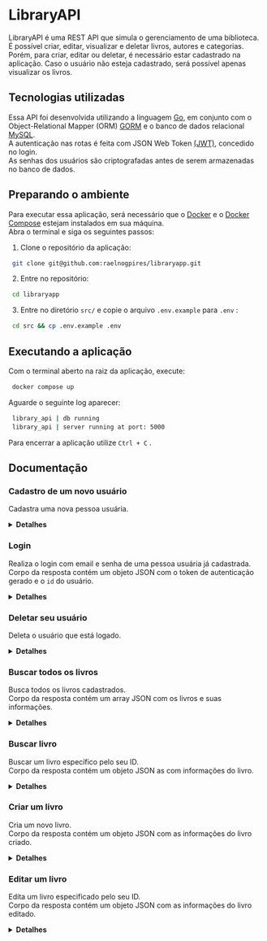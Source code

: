# LibraryAPI

LibraryAPI é uma REST API que simula o gerenciamento de uma biblioteca. É possível criar, editar, visualizar e deletar livros, autores e categorias. Porém, para criar, editar ou deletar, é necessário estar cadastrado na aplicação. Caso o usuário não esteja cadastrado, será possível apenas visualizar os livros.

## Tecnologias utilizadas
Essa API foi desenvolvida utilizando a linguagem [Go](https://go.dev/), em conjunto com o Object-Relational Mapper (ORM) [GORM](https://gorm.io/) e o banco de dados relacional [MySQL](https://www.mysql.com/).  
A autenticação nas rotas é feita com JSON Web Token [(JWT)](https://jwt.io/), concedido no login.  
As senhas dos usuários são criptografadas antes de serem armazenadas no banco de dados.

## Preparando o ambiente
Para executar essa aplicação, será necessário que o [Docker](https://docs.docker.com/engine/install/) e o [Docker Compose](https://docs.docker.com/compose/install/) estejam instalados em sua máquina.  
Abra o terminal e siga os seguintes passos:

1. Clone o repositório da aplicação:
```sh
 git clone git@github.com:raelnogpires/libraryapp.git
```
2. Entre no repositório:
```sh
 cd libraryapp
```
3. Entre no diretório `src/` e copie o arquivo `.env.example` para `.env` :
```sh
 cd src && cp .env.example .env
```

## Executando a aplicação
Com o terminal aberto na raiz da aplicação, execute:
```sh
 docker compose up
```
Aguarde o seguinte log aparecer:
```sh
 library_api | db running
 library_api | server running at port: 5000
```
Para encerrar a aplicação utilize `Ctrl + C` .

## Documentação

### Cadastro de um novo usuário
Cadastra uma nova pessoa usuária.  

<details>
  <summary><strong>Detalhes</strong></summary>

#### URL
```sh
 POST http://localhost:5000/api/v1/register
```

#### Parâmetros

##### Body
| **Parâmetro** | **Tipo** | **Descrição**                                         |
|:--------------|:---------|:------------------------------------------------------|
| username      | string   | Nome/apelido de usuário. **Obrigatório**.             |
| email         | string   | Email no formato "user@library.com". **Obrigatório**. |
| password      | string   | Senha do usuário. **Obrigatório**.                    |

#### Códigos de status da resposta
| **Código** | **Descrição**                      |
|:-----------|:-----------------------------------|
| 201        | user registered with success       |
| 400        | invalid request body               |
| 400        | email already registered           |

#### Exemplo
Requisição:
```json
 {
   "username": "reader",
   "email": "ilovebooks@lispector.com",
   "password": "1d5as15d"
 }
```

Resposta:
```json
 {
   "message": "user registered with success",
 }
```

</details>

### Login
Realiza o login com email e senha de uma pessoa usuária já cadastrada.  
Corpo da resposta contém um objeto JSON com o token de autenticação gerado e o `id` do usuário.

<details>
  <summary><strong>Detalhes</strong></summary>

#### URL
```sh
 POST http://localhost:5000/api/v1/login
```

#### Parâmetros

##### Body
| **Parâmetro** | **Tipo** | **Descrição**                                         |
|:--------------|:---------|:------------------------------------------------------|
| email         | string   | Email da pessoa usuária. **Obrigatório**.             |
| password      | string   | Senha da pessoa usuária. **Obrigatório**.             |

#### Códigos de status da resposta
| **Código** | **Descrição**                      |
|:-----------|:-----------------------------------|
| 200        | token generated with success       |
| 400        | invalid credentials                |
| 404        | user not found                     |

#### Exemplo
Requisição:
```json
 {
   "email": "ilovebooks@lispector.com",
   "password": "1d5as15d"
 }
```

Resposta:
```json
 {
   "token": "eyJhbGciOiJIUzI1NiIsInR5cCI6IkpXVCJ9.eyJzdWIiOjIsImV4cCI6MTY1MzY5MDQ2MCwiaWF0IjoxNjUzNjY4ODYwLCJpc3MiOiJsaWJyYXJ5In0.kp7TQZmRHz-5ENJMa9KZ0mRVg35Xd8sm08WKmX_MFXg",
   "user_id": 1
 }
```

</details>

### Deletar seu usuário
Deleta o usuário que está logado.

<details>
  <summary><strong>Detalhes</strong></summary>

#### URL
```sh
 DELETE http://localhost:5000/api/v1/user/me
```

#### Autorização
Requer token de autenticação no campo `Token` do `Bearer Token` .

#### Parâmetros
Nenhum.

#### Códigos de status da resposta
| **Código** | **Descrição**                      |
|:-----------|:-----------------------------------|
| 204        | user deleted with success          |
| 400        | invalid token                      |
| 404        | token not found                    |
| 404        | user not found                     |

#### Exemplo
Requisição:  
![deleteMe](./readme_utils/deleteMe.png)

</details>

### Buscar todos os livros
Busca todos os livros cadastrados.  
Corpo da resposta contém um array JSON com os livros e suas informações.

<details>
  <summary><strong>Detalhes</strong></summary>

#### URL
```sh
 GET http://localhost:5000/api/v1/books
```

#### Autorização
Requer token de autenticação no campo `Token` do `Bearer Token` .

#### Parâmetros
Nenhum.

#### Campos da resposta
| **Parâmetro** | **Tipo** | **Descrição**                                         |
|:--------------|:---------|:------------------------------------------------------|
| id            | int      | ID do livro.                                          |
| name          | string   | Nome do livro                                         |
| description   | string   | Sinopse do livro.                                     |
| category_id   | int      | ID da categoria que o livro pertence.                 |
| category_name | string   | Nome da categoria que o livro pertence.               |
| author_id     | int      | ID da pessoa autora.                                  |
| author_name   | string   | Nome da pessoa autora.                                |
| img_url       | string   | URL da imagem do livro.                               |

#### Códigos de status da resposta
| **Código** | **Descrição**                      |
|:-----------|:-----------------------------------|
| 200        | books returned with success        |
| 400        | invalid token                      |
| 404        | token not found                    |

#### Exemplo
Requisição:  
![getAllBooks](./readme_utils/getAllBooks.png)

Resposta:
```json
 [
   {
     "id": 1,
     "name": "Sentimento do mundo",
     "description": "O Drummond de Sentimento do mundo oscila entre diversos polos: cidade x interior, atualidade x memórias, eu x mundo. Perfeita depuração dos livros anteriores, este é um verdadeiro marco.",
     "category_id": 6,
     "category_name": "Poesia",
     "author_id": 2,
     "author_name": "Carlos Drummond de Andrade",
     "img_url": "https://images-na.ssl-images-amazon.com/images/I/41Q6T14Y0EL._SX324_BO1,204,203,200_.jpg"
   },
   {
     "id": 2,
     "name": "Crime e Castigo",
     "description": "Crime e Castigo é a obra mais célebre de Fyodor Dostoevsky. Neste livro, Raskólnikov, um jovem estudante, pobre e desesperado, perambula pelas ruas de São Petersburgo até cometer um crime que tentará justificar por uma teoria: grandes homens, como César ou Napoleão, foram assassinos absolvidos pela História.",
     "category_id": 5,
     "category_name": "Literatura Russa",
     "author_id": 4,
     "author_name": "Fyodor Dostoevsky",
     "img_url": "https://images-na.ssl-images-amazon.com/images/I/517DdyXpc5L._SX348_BO1,204,203,200_.jpg"
   },
 ]
```

</details>

### Buscar livro
Buscar um livro específico pelo seu ID.  
Corpo da resposta contém um objeto JSON as com informações do livro.

<details>
  <summary><strong>Detalhes</strong></summary>

#### URL
```sh
 GET http://localhost:5000/api/v1/books/{id}
```

#### Autorização
Requer token de autenticação no campo `Token` do `Bearer Token` .

#### Parâmetros

##### Path
| **Campo** | **Tipo** | **Descrição**              |
|:----------|:---------|:---------------------------|
| id        | int      | ID do livro a ser buscado. |

#### Campos da resposta
| **Parâmetro** | **Tipo** | **Descrição**                                         |
|:--------------|:---------|:------------------------------------------------------|
| id            | int      | ID do livro.                                          |
| name          | string   | Nome do livro                                         |
| description   | string   | Sinopse do livro.                                     |
| category_id   | int      | ID da categoria que o livro pertence.                 |
| category_name | string   | Nome da categoria que o livro pertence.               |
| author_id     | int      | ID da pessoa autora.                                  |
| author_name   | string   | Nome da pessoa autora.                                |
| img_url       | string   | URL da imagem do livro.                               |

#### Códigos de status da resposta
| **Código** | **Descrição**                      |
|:-----------|:-----------------------------------|
| 200        | book returned with success         |
| 400        | invalid token                      |
| 404        | token not found                    |
| 404        | book not found                     |

#### Exemplo

Requisição:  
![getBookById](./readme_utils/getBookById.png)

Resposta:  
```json
 {
   "id": 2,
   "name": "Crime e Castigo",
   "description": "Crime e Castigo é a obra mais célebre de Fyodor Dostoevsky. Neste livro, Raskólnikov, um jovem estudante, pobre e desesperado, perambula pelas ruas de São Petersburgo até cometer um crime que tentará justificar por uma teoria: grandes homens, como César ou Napoleão, foram assassinos absolvidos pela História.",
   "category_id": 5,
   "category_name": "Literatura Russa",
   "author_id": 4,
   "author_name": "Fyodor Dostoevsky",
   "img_url": "https://images-na.ssl-images-amazon.com/images/I/517DdyXpc5L._SX348_BO1,204,203,200_.jpg"
 }
```

</details>

### Criar um livro
Cria um novo livro.  
Corpo da resposta contém um objeto JSON com as informações do livro criado.

<details>
  <summary><strong>Detalhes</strong></summary>

#### URL
```sh
 POST http://localhost:5000/api/v1/books
```

#### Autorização
Requer token de autenticação no campo `Token` do `Bearer Token` .

#### Parâmetros

##### Body
| **Parâmetro** | **Tipo** | **Descrição**                                         |
|:--------------|:---------|:------------------------------------------------------|
| name          | string   | Nome do livro. **Obrigatório**                        |
| description   | string   | Sinopse do livro. **Obrigatório**                     |
| category_id   | int      | ID da categoria que o livro pertence. **Obrigatório** |
| author_id     | int      | ID da pessoa autora. **Obrigatório**                  |
| img_url       | string   | URL da imagem do livro. **Obrigatório**               |

#### Campos da resposta
| **Parâmetro** | **Tipo** | **Descrição**                                         |
|:--------------|:---------|:------------------------------------------------------|
| id            | int      | ID do livro.                                          |
| name          | string   | Nome do livro                                         |
| description   | string   | Sinopse do livro.                                     |
| category_id   | int      | ID da categoria que o livro pertence.                 |
| author_id     | int      | ID da pessoa autora.                                  |
| img_url       | string   | URL da imagem do livro.                               |

#### Códigos de status da resposta
| **Código** | **Descrição**                      |
|:-----------|:-----------------------------------|
| 201        | book created with success          |
| 400        | invalid request body               |
| 400        | invalid token                      |
| 404        | token not found                    |

#### Exemplo
Requisição:
```json
 {
   "name": "O idiota",
   "description": "Publicado originalmente em 1868, este é um desses livros em que o leitor reconhece de imediato a marca do gênio. Nele, o autor russo constrói um dos personagens mais impressionantes de toda a literatura mundial ― o humanista e epilético príncipe Míchkin, mescla de Cristo e Dom Quixote, cuja compaixão sem limites vai se chocar com o desregramento mundano de Rogójin e a beleza enlouquecedora de Nastácia Filíppovna.",
   "category_id": 5,
   "author_id": 4,
   "img_url": "https://images-na.ssl-images-amazon.com/images/I/51EuSosoqJL._SX346_BO1,204,203,200_.jpg"
 }
```

Resposta:
```json
 {
   "id": 3,
   "name": "O idiota",
   "description": "Publicado originalmente em 1868, este é um desses livros em que o leitor reconhece de imediato a marca do gênio. Nele, o autor russo constrói um dos personagens mais impressionantes de toda a literatura mundial ― o humanista e epilético príncipe Míchkin, mescla de Cristo e Dom Quixote, cuja compaixão sem limites vai se chocar com o desregramento mundano de Rogójin e a beleza enlouquecedora de Nastácia Filíppovna.",
   "category_id": 5,
   "author_id": 4,
   "img_url": "https://images-na.ssl-images-amazon.com/images/I/51EuSosoqJL._SX346_BO1,204,203,200_.jpg"
 }
```

</details>

### Editar um livro
Edita um livro especificado pelo seu ID.  
Corpo da resposta contém um objeto JSON com as informações do livro editado.

<details>
  <summary><strong>Detalhes</strong></summary>

#### URL
```sh
 PUT http://localhost:5000/api/v1/books/{id}
```

#### Autorização
Requer token de autenticação no campo `Token` do `Bearer Token` .

#### Parâmetros

#### Path
| **Campo** | **Tipo** | **Descrição**              |
|:----------|:---------|:---------------------------|
| id        | int      | ID do livro a ser editado. |

##### Body
| **Parâmetro** | **Tipo** | **Descrição**                                         |
|:--------------|:---------|:------------------------------------------------------|
| name          | string   | Nome do livro. **Obrigatório**                        |
| description   | string   | Sinopse do livro. **Obrigatório**                     |
| category_id   | int      | ID da categoria que o livro pertence. **Obrigatório** |
| author_id     | int      | ID da pessoa autora. **Obrigatório**                  |
| img_url       | string   | URL da imagem do livro. **Obrigatório**               |

#### Campos da resposta
| **Parâmetro** | **Tipo** | **Descrição**                                         |
|:--------------|:---------|:------------------------------------------------------|
| id            | int      | ID do livro.                                          |
| name          | string   | Nome do livro                                         |
| description   | string   | Sinopse do livro.                                     |
| category_id   | int      | ID da categoria que o livro pertence.                 |
| author_id     | int      | ID da pessoa autora.                                  |
| img_url       | string   | URL da imagem do livro.                               |

#### Códigos de status da resposta
| **Código** | **Descrição**                      |
|:-----------|:-----------------------------------|
| 201        | book edited with success           |
| 400        | invalid request body               |
| 400        | invalid token                      |
| 404        | token not found                    |

Requisição:
`http://localhost:5000/api/v1/books/3`  
```json
 {
   "name": "The idiot",
   "description": "A book written by Fyodor Dostoevsky.",
   "category_id": 5,
   "author_id": 4,
   "img_url": "https://images-na.ssl-images-amazon.com/images/I/51EuSosoqJL._SX346_BO1,204,203,200_.jpg"
 }
```

Reposta:
```json
 {
   "id": 3,
   "name": "The idiot",
   "description": "A book written by Fyodor Dostoevsky.",
   "category_id": 5,
   "author_id": 4,
   "img_url": "https://images-na.ssl-images-amazon.com/images/I/51EuSosoqJL._SX346_BO1,204,203,200_.jpg"
 }
```

</details>